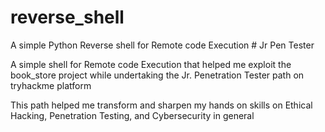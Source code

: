 # reverse_shell

A simple Python Reverse shell for Remote code Execution # Jr Pen Tester

A simple shell for Remote code Execution that helped me exploit the book_store project while undertaking the Jr. Penetration Tester path on tryhackme platform


This path helped me transform and sharpen my hands on skills on Ethical Hacking, Penetration Testing, and Cybersecurity in general
